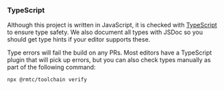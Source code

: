 ### TypeScript

Although this project is written in JavaScript, it is checked with [TypeScript](https://www.typescriptlang.org/) to ensure type safety. We also document all types with JSDoc so you should get type hints if your editor supports these.

Type errors will fail the build on any PRs. Most editors have a TypeScript plugin that will pick up errors, but you can also check types manually as part of the following command:

```
npx @rmtc/toolchain verify
```
